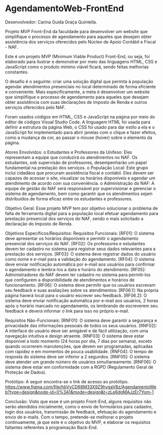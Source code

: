 # AgendamentoWeb-FrontEnd

Desenvolvedor: Carina Guida Graça Quintella.

Projeto MVP Front-End da faculdade para desenvolver um website que simplifique o processo de agendamento para aqueles que desejam obter assistência dos serviços oferecidos pelo Núcleo de Apoio Contábil e Fiscal - NAF.

Este é um projeto MVP (Minimum Viable Product) Front-End, ou seja, foi elaborado para ilustrar e demonstrar por meio das linguagens HTML, CSS e JavaScript como o produto mínimo viável ficará, sendo feitas melhorias constantes.

O desafio é o seguinte: criar uma solução digital que permita à população agendar atendimentos presenciais no local determinado de forma eficiente e conveniente. Mais especificamente, a meta é desenvolver um website que simplifique o processo de agendamento para aqueles que desejam obter assistência com suas declarações de Imposto de Renda e outros serviços oferecidos pelo NAF.

Foram usados códigos em HTML, CSS e JavaScript na página por meio do editor de códigos Visual Studio Code.
A linguagem HTML foi usada para definir a estrutura da página Web, o CSS foi usado para dar estilo a ela e o JavaScript foi implementado para abrir janelas com o clique e fazer efeitos, como a mudança da cor, ao passar o mouse (hover) sobre o elemento da página.

Atores Envolvidos:
o	Estudantes e Professores da Unifeso: Eles representam a equipe que conduzirá os atendimentos no NAF. Os estudantes, sob supervisão de professores, desempenharão um papel fundamental na prestação dos serviços.
o	População Local: Este grupo inclui cidadãos que procuram assistência fiscal e contábil. Eles devem ser capazes de acessar o site, visualizar os horários disponíveis e agendar um atendimento de acordo com sua conveniência.
o	Administração do NAF: A equipe de gestão do NAF será responsável por supervisionar e gerenciar o sistema de agendamento, bem como garantir que os atendimentos sejam distribuídos de forma eficaz entre os estudantes e professores.

Objetivo Geral:
Esse projeto MVP tem por objetivo solucionar o problema de falta de ferramenta digital para a população local efetuar agendamento para prestação presencial dos serviços do NAF, sendo o mais solicitado a declaração do Imposto de Renda.

Objetivos Específicos/Requisitos:
Requisitos Funcionais:
[RF01]: O sistema deve apresentar os horários disponíveis e permitir o agendamento presencial dos serviços do NAF.
[RF02]: Os professores e estudantes devem ter cadastro no sistema para registrar seus dados relevantes para a prestação dos serviços.
[RF03]: O sistema deve registrar dados do usuário como nome e e-mail para a validação do agendamento.
[RF04]: O sistema deve enviar notificação automática por e-mail aos usuários para confirmar o agendamento e lembra-los a data e horário do atendimento.
[RF05]: Administradores do NAF devem ter cadastro no sistema para permiti-los que configurem a disponibilidade de atendimentos e horários de funcionamento.
[RF06]: O sistema deve permitir que os usuários escrevam seu feedback e suas avaliações sobre os atendimentos:
[RF06.1]: Na própria página haverá local para o usuário escrever seu feedback.
[RF06.2]: O sistema deve enviar notificação automática por e-mail aos usuários, 2 horas após o horário marcado no agendamento, os lembrando de escreverem seu feedback e deverá informar o link para isso no próprio e-mail.

Requisitos Não-Funcionais:
[RNF01]: O sistema deve garantir a segurança e privacidade das informações pessoais de todos os seus usuários.
[RNF02]: A interface do usuário deve ser amigável e de fácil utilização, com uma navegação intuitiva e design atraente.
[RNF03]: O sistema deve estar disponível a todo momento (24 horas por dia, 7 dias por semana), exceto quando ocorrerem manutenções, que devem ser programadas, aplicadas com rapidez e em momentos de pouca usabilidade.
[RNF04]: O tempo de resposta do sistema deve ser inferior a 2 segundos.
[RNF05]: O sistema deve atender um grande número de usuários simultaneamente.
[RNF06]: O sistema deve estar em conformidade com a RGPD (Regulamento Geral de Proteção de Dados).

Protótipo:
A seguir encontra-se o link de acesso ao protótipo.
https://www.figma.com/file/hbVyCD68M33X9Z9hygaV8z/AgendamentoWeb?type=design&node-id=0%3A1&mode=design&t=zLe6dgMAJzEr7Yom-1

Conclusão:
Visto que esse é um projeto Front-End, alguns requisitos não serão atendidos inicialmente, como o envio de formulários para cadastro, login dos usuários, transmissão de feedback, efetuação do agendamento e envio de e-mails.
Com o tempo, pretende-se melhorar o projeto continuamente, já que este é o objetivo do MVP, e elaborar os requisitos faltantes referentes à programação Back-End.

